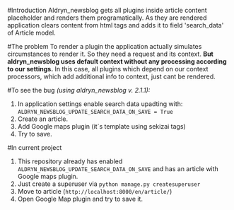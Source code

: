 #Introduction
Aldryn_newsblog gets all plugins inside article content placeholder and renders them programatically. 
As they are rendered application clears content from html tags and adds it to field 'search_data' of Article model.

#The problem
To render a plugin the application actually simulates circumstances to render it. 
So they need a request and its context. 
**But aldryn_newsblog uses default context without any processing according to our settings.** In this case, all plugins which depend on our context processors, which add additional info to context, just cant be rendered.

#To see the bug 
_(using aldryn_newsblog v. 2.1.1):_

1. In application settings enable search data upadting with: `ALDRYN_NEWSBLOG_UPDATE_SEARCH_DATA_ON_SAVE = True`
1. Create an article.
1. Add Google maps plugin (it`s template using sekizai tags)
1. Try to save.

#In current project
1. This repository already has enabled `ALDRYN_NEWSBLOG_UPDATE_SEARCH_DATA_ON_SAVE` and has an article with Google maps plugin.
1. Just create a superuser via `python manage.py createsuperuser`
1. Move to article (`http://localhost:8000/en/article/`)
1. Open Google Map plugin and try to save it.